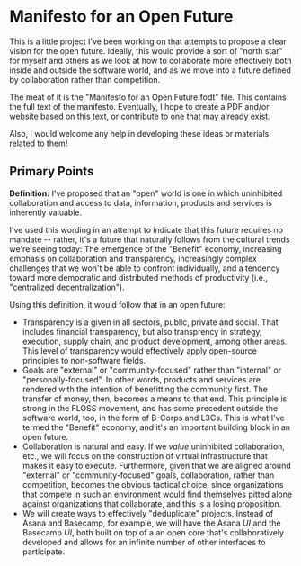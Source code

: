 # Manifesto for an Open Future
This is a little project I've been working on that attempts to propose a clear vision for the open future. Ideally, this would provide a sort of "north star" for myself and others as we look at how to collaborate more effectively both inside and outside the software world, and as we move into a future defined by collaboration rather than competition.

The meat of it is the "Manifesto for an Open Future.fodt" file. This contains the full text of the manifesto. Eventually, I hope to create a PDF and/or website based on this text, or contribute to one that may already exist.

Also, I would welcome any help in developing these ideas or materials related to them!

## Primary Points
**Definition:** I've proposed that an "open" world is one in which uninhibited collaboration and access to data, information, products and services is inherently valuable.

I've used this wording in an attempt to indicate that this future requires no mandate -- rather, it's a future that naturally follows from the cultural trends we're seeing today: The emergence of the "Benefit" economy, increasing emphasis on collaboration and transparency, increasingly complex challenges that we won't be able to confront individually, and a tendency toward more democratic and distributed methods of productivity (i.e., "centralized decentralization").

Using this definition, it would follow that in an open future:
* Transparency is a given in all sectors, public, private and social. That includes financial transparency, but also transprency in strategy, execution, supply chain, and product development, among other areas. This level of transparency would effectively apply open-source principles to non-software fields.
* Goals are "external" or "community-focused" rather than "internal" or "personally-focused". In other words, products and services are rendered with the intention of benefitting the community first. The transfer of money, then, becomes a means to that end. This principle is strong in the FLOSS movement, and has some precedent outside the software world, too, in the form of B-Corps and L3Cs. This is what I've termed the "Benefit" economy, and it's an important building block in an open future.
* Collaboration is natural and easy. If we _value_ uninhibited collaboration, etc., we will focus on the construction of virtual infrastructure that makes it easy to execute. Furthermore, given that we are aligned around "external" or "community-focused" goals, collaboration, rather than competition, becomes the obvious tactical choice, since organizations that compete in such an environment would find themselves pitted alone against organizations that collaborate, and this is a losing proposition.
* We will create ways to effectively "deduplicate" projects. Instead of Asana and Basecamp, for example, we will have the Asana _UI_ and the Basecamp _UI_, both built on top of a an open core that's collaboratively developed and allows for an infinite number of other interfaces to participate.

